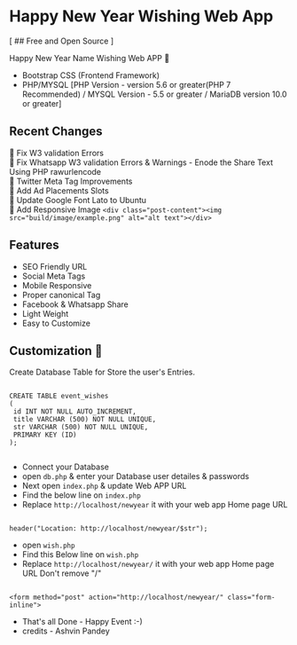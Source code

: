 # Happy New Year Wishing Web App


[ ## Free and Open Source ]


Happy New Year Name Wishing Web APP :100:

- Bootstrap CSS (Frontend Framework)
- PHP/MYSQL [PHP Version - version 5.6 or greater(PHP 7 Recommended) / MYSQL Version -  5.5 or greater / MariaDB version 10.0 or greater]

## Recent Changes

:bug: Fix W3 validation Errors <br>
:bug: Fix Whatsapp W3 validation Errors & Warnings - Enode the Share Text Using PHP rawurlencode <br>
:art: Twitter Meta Tag Improvements <br>
:art: Add Ad Placements Slots <br>
:art: Update Google Font Lato to Ubuntu <br>
:art: Add Responsive Image `<div class="post-content"><img src="build/image/example.png" alt="alt text"></div>`

## Features

- SEO Friendly URL
- Social Meta Tags
- Mobile Responsive
- Proper canonical Tag
- Facebook & Whatsapp Share 
- Light Weight
- Easy to Customize


## Customization :electric_plug:

Create Database Table for Store the user's Entries.

```

CREATE TABLE event_wishes
(
 id INT NOT NULL AUTO_INCREMENT,
 title VARCHAR (500) NOT NULL UNIQUE, 
 str VARCHAR (500) NOT NULL UNIQUE,
 PRIMARY KEY (ID)
);


```

- Connect your Database
- open `db.php` & enter your Database user detailes & passwords
- Next open `index.php` & update Web APP URL
- Find the below line on `index.php`
- Replace `http://localhost/newyear` it with your web app Home page URL

```

header("Location: http://localhost/newyear/$str");

```

- open `wish.php`
- Find this Below line on `wish.php`
- Replace `http://localhost/newyear/` it with your web app Home page URL Don't remove "/" 

```

<form method="post" action="http://localhost/newyear/" class="form-inline">

```

- That's all Done - Happy Event :-) 
- credits - Ashvin Pandey
